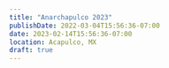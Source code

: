 ```yaml
---
title: "Anarchapulco 2023"
publishDate: 2022-03-04T15:56:36-07:00
date: 2023-02-14T15:56:36-07:00
location: Acapulco, MX
draft: true
---
```


